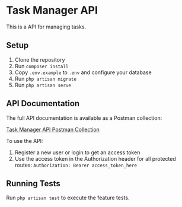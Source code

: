 # Task Manager API

This is a API for managing tasks.

## Setup

1. Clone the repository
2. Run `composer install`
3. Copy `.env.example` to `.env` and configure your database
4. Run `php artisan migrate`
5. Run `php artisan serve`

## API Documentation

The full API documentation is available as a Postman collection:

[Task Manager API Postman Collection](https://documenter.getpostman.com/view/28699003/2sA3kVmgrU)

To use the API:

1. Register a new user or login to get an access token
2. Use the access token in the Authorization header for all protected routes:
   `Authorization: Bearer access_token_here`

## Running Tests

Run `php artisan test` to execute the feature tests.